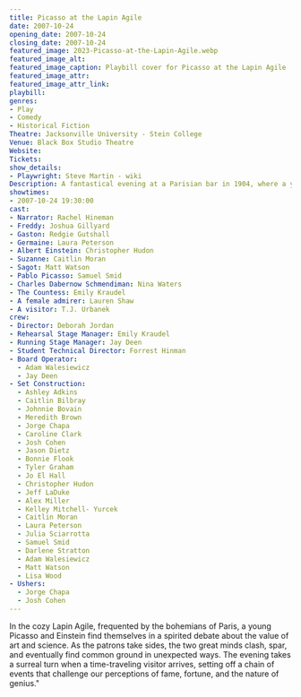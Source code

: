 ```yaml
---
title: Picasso at the Lapin Agile
date: 2007-10-24
opening_date: 2007-10-24
closing_date: 2007-10-24
featured_image: 2023-Picasso-at-the-Lapin-Agile.webp
featured_image_alt: 
featured_image_caption: Playbill cover for Picasso at the Lapin Agile
featured_image_attr: 
featured_image_attr_link: 
playbill:
genres: 
- Play
- Comedy
- Historical Fiction
Theatre: Jacksonville University - Stein College
Venue: Black Box Studio Theatre
Website: 
Tickets: 
show_details: 
- Playwright: Steve Martin - wiki
Description: A fantastical evening at a Parisian bar in 1904, where a young Picasso and Einstein engage in a battle of wits and ideas. A comedic romp through art, science, and the imagination.
showtimes:
- 2007-10-24 19:30:00
cast:
- Narrator: Rachel Hineman
- Freddy: Joshua Gillyard
- Gaston: Redgie Gutshall
- Germaine: Laura Peterson
- Albert Einstein: Christopher Hudon
- Suzanne: Caitlin Moran
- Sagot: Matt Watson
- Pablo Picasso: Samuel Smid
- Charles Dabernow Schmendiman: Nina Waters
- The Countess: Emily Kraudel
- A female admirer: Lauren Shaw
- A visitor: T.J. Urbanek
crew:
- Director: Deborah Jordan
- Rehearsal Stage Manager: Emily Kraudel
- Running Stage Manager: Jay Deen
- Student Technical Director: Forrest Hinman
- Board Operator: 
  - Adam Walesiewicz
  - Jay Deen
- Set Construction:
  - Ashley Adkins
  - Caitlin Bilbray
  - Johnnie Bovain
  - Meredith Brown
  - Jorge Chapa
  - Caroline Clark
  - Josh Cohen
  - Jason Dietz
  - Bonnie Flook
  - Tyler Graham
  - Jo El Hall
  - Christopher Hudon
  - Jeff LaDuke
  - Alex Miller
  - Kelley Mitchell- Yurcek
  - Caitlin Moran
  - Laura Peterson
  - Julia Sciarrotta
  - Samuel Smid
  - Darlene Stratton
  - Adam Walesiewicz
  - Matt Watson
  - Lisa Wood
- Ushers:
  - Jorge Chapa
  - Josh Cohen
---
```

In the cozy Lapin Agile, frequented by the bohemians of Paris, a young Picasso and Einstein find themselves in a spirited debate about the value of art and science. As the patrons take sides, the two great minds clash, spar, and eventually find common ground in unexpected ways. The evening takes a surreal turn when a time-traveling visitor arrives, setting off a chain of events that challenge our perceptions of fame, fortune, and the nature of genius."

